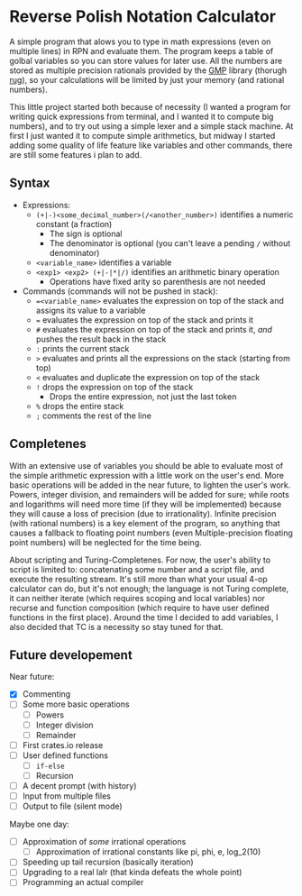 # Reverse Polish Notation Calculator

A simple program that alows you to type in math expressions (even on multiple lines) in RPN and evaluate them.
The program keeps a table of golbal variables so you can store values for later use. All the numbers are stored as multiple precision rationals provided by the [GMP](https://gmplib.org/) library (thorugh [rug](https://gitlab.com/tspiteri/rug)), so your calculations will be limited by just your memory (and rational numbers).

This little project started both because of necessity (I wanted a program for writing quick expressions from terminal, and I wanted it to compute big numbers), and to try out using a simple lexer and a simple stack machine. At first I just wanted it to compute simple arithmetics, but midway I started adding some quality of life feature like variables and other commands, there are still some features i plan to add.

## Syntax

* Expressions:
  * `(+|-)<some_decimal_number>(/<another_number>)` identifies a numeric constant (a fraction)
    * The sign is optional
    * The denominator is optional (you can't leave a pending `/` without denominator)
  * `<variable_name>` identifies a variable
  * `<exp1> <exp2> (+|-|*|/)` identifies an arithmetic binary operation
    * Operations have fixed arity so parenthesis are not needed
* Commands (commands will not be pushed in stack):
  * `=<variable_name>` evaluates the expression on top of the stack and assigns its value to a variable
  * `=` evaluates the expression on top of the stack and prints it
  * `#` evaluates the expression on top of the stack and prints it, *and* pushes the result back in the stack
  * `:` prints the current stack
  * `>` evaluates and prints all the expressions on the stack (starting from top)
  * `<` evaluates and duplicate the expression on top of the stack
  * `!` drops the expression on top of the stack
    * Drops the entire expression, not just the last token
  * `%` drops the entire stack
  * `;` comments the rest of the line

## Completenes

With an extensive use of variables you should be able to evaluate most of the simple arithmetic expression with a little work on the user's end. More basic operations will be added in the near future, to lighten the user's work.
Powers, integer division, and remainders will be added for sure; while roots and logarithms will need more time (if they will be implemented) because they will cause a loss of precision (due to irrationality).
Infinite precision (with rational numbers) is a key element of the program, so anything that causes a fallback to floating point numbers (even Multiple-precision floating point numbers) will be neglected for the time being.

About scripting and Turing-Completenes. For now, the user's ability to script is limited to: concatenating some number and a script file, and execute the resulting stream.
It's still more than what your usual 4-op calculator can do, but it's not enough; the language is not Turing complete, it can neither iterate (which requires scoping and local variables) nor recurse and function composition (which require to have user defined functions in the first place). Around the time I decided to add variables, I also decided that TC is a necessity so stay tuned for that.

## Future developement

Near future:
* [x] Commenting
* [ ] Some more basic operations
  * [ ] Powers
  * [ ] Integer division
  * [ ] Remainder
* [ ] First crates.io release
* [ ] User defined functions
  * [ ] `if-else`
  * [ ] Recursion
* [ ] A decent prompt (with history)
* [ ] Input from multiple files
* [ ] Output to file (silent mode)

Maybe one day:
* [ ] Approximation of *some* irrational operations
  * [ ] Approximation of irrational constants like pi, phi, e, log_2(10)
* [ ] Speeding up tail recursion (basically iteration)
* [ ] Upgrading to a real lalr (that kinda defeats the whole point)
* [ ] Programming an actual compiler
